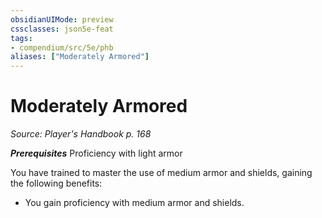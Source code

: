 ```yaml
---
obsidianUIMode: preview
cssclasses: json5e-feat
tags:
- compendium/src/5e/phb
aliases: ["Moderately Armored"]
---
```

# Moderately Armored
*Source: Player's Handbook p. 168*  

***Prerequisites*** Proficiency with light armor

You have trained to master the use of medium armor and shields, gaining the following benefits:

- You gain proficiency with medium armor and shields.